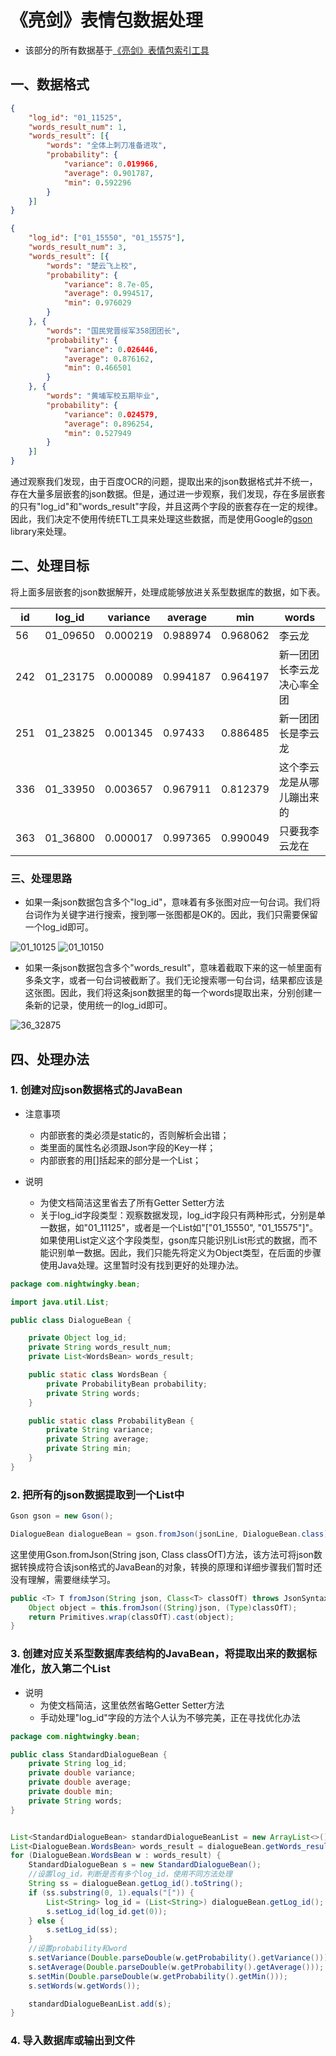 # 《亮剑》表情包数据处理

* 该部分的所有数据基于[《亮剑》表情包索引工具](https://github.com/nevertiree/DrawingSwordEmoji)

## 一、数据格式

```json
{
	"log_id": "01_11525",
	"words_result_num": 1,
	"words_result": [{
		"words": "全体上刺刀准备进攻",
		"probability": {
			"variance": 0.019966,
			"average": 0.901787,
			"min": 0.592296
		}
	}]
}
```
```json
{
	"log_id": ["01_15550", "01_15575"],
	"words_result_num": 3,
	"words_result": [{
		"words": "楚云飞上校",
		"probability": {
			"variance": 8.7e-05,
			"average": 0.994517,
			"min": 0.976029
		}
	}, {
		"words": "国民党晋绥军358团团长",
		"probability": {
			"variance": 0.026446,
			"average": 0.876162,
			"min": 0.466501
		}
	}, {
		"words": "黄埔军校五期毕业",
		"probability": {
			"variance": 0.024579,
			"average": 0.896254,
			"min": 0.527949
		}
	}]
}
```

通过观察我们发现，由于百度OCR的问题，提取出来的json数据格式并不统一，存在大量多层嵌套的json数据。但是，通过进一步观察，我们发现，存在多层嵌套的只有"log_id"和"words_result"字段，并且这两个字段的嵌套存在一定的规律。因此，我们决定不使用传统ETL工具来处理这些数据，而是使用Google的[gson](https://github.com/google/gson) library来处理。

## 二、处理目标

将上面多层嵌套的json数据解开，处理成能够放进关系型数据库的数据，如下表。

|id|log_id|variance|average|min|words|
|-|-|-|-|-|-|
|56|01_09650|0.000219|0.988974|0.968062|李云龙|
|242|01_23175|0.000089|0.994187|0.964197|新一团团长李云龙决心率全团|
|251|01_23825|0.001345|0.97433|0.886485|新一团团长是李云龙|
|336|01_33950|0.003657|0.967911|0.812379|这个李云龙是从哪儿蹦出来的|
|363|01_36800|0.000017|0.997365|0.990049|只要我李云龙在|

### 三、处理思路

* 如果一条json数据包含多个"log_id"，意味着有多张图对应一句台词。我们将台词作为关键字进行搜索，搜到哪一张图都是OK的。因此，我们只需要保留一个log_id即可。

![01_10125](img/10125.jpg)
![01_10150](img/10150.jpg)

* 如果一条json数据包含多个"words_result"，意味着截取下来的这一帧里面有多条文字，或者一句台词被截断了。我们无论搜索哪一句台词，结果都应该是这张图。因此，我们将这条json数据里的每一个words提取出来，分别创建一条新的记录，使用统一的log_id即可。

![36_32875](img/32875.jpg)

## 四、处理办法

### 1. 创建对应json数据格式的JavaBean

* 注意事项
    * 内部嵌套的类必须是static的，否则解析会出错；
    * 类里面的属性名必须跟Json字段的Key一样；
    * 内部嵌套的用[]括起来的部分是一个List；

* 说明
    * 为使文档简洁这里省去了所有Getter Setter方法
    * 关于log_id字段类型：观察数据发现，log_id字段只有两种形式，分别是单一数据，如"01_11125"，或者是一个List如"["01_15550", "01_15575"]"。如果使用List<String>定义这个字段类型，gson库只能识别List形式的数据，而不能识别单一数据。因此，我们只能先将定义为Object类型，在后面的步骤使用Java处理。这里暂时没有找到更好的处理办法。
```java
package com.nightwingky.bean;

import java.util.List;

public class DialogueBean {

    private Object log_id;
    private String words_result_num;
    private List<WordsBean> words_result;

    public static class WordsBean {
        private ProbabilityBean probability;
        private String words;
    }

    public static class ProbabilityBean {
        private String variance;
        private String average;
        private String min;
    }
}
```

### 2. 把所有的json数据提取到一个List中

```java
Gson gson = new Gson();

DialogueBean dialogueBean = gson.fromJson(jsonLine, DialogueBean.class);
```

这里使用Gson.fromJson(String json, Class<T> classOfT)方法，该方法可将json数据转换成符合该json格式的JavaBean的对象，转换的原理和详细步骤我们暂时还没有理解，需要继续学习。
```java
public <T> T fromJson(String json, Class<T> classOfT) throws JsonSyntaxException {
	Object object = this.fromJson((String)json, (Type)classOfT);
	return Primitives.wrap(classOfT).cast(object);
}
```

### 3. 创建对应关系型数据库表结构的JavaBean，将提取出来的数据标准化，放入第二个List

* 说明
	* 为使文档简洁，这里依然省略Getter Setter方法
	* 手动处理"log_id"字段的方法个人认为不够完美，正在寻找优化办法

```java
package com.nightwingky.bean;

public class StandardDialogueBean {
    private String log_id;
    private double variance;
    private double average;
    private double min;
    private String words;
}
```
```java

List<StandardDialogueBean> standardDialogueBeanList = new ArrayList<>();
List<DialogueBean.WordsBean> words_result = dialogueBean.getWords_result();
for (DialogueBean.WordsBean w : words_result) {
    StandardDialogueBean s = new StandardDialogueBean();
    //设置log_id，判断是否有多个log_id，使用不同方法处理
    String ss = dialogueBean.getLog_id().toString();
    if (ss.substring(0, 1).equals("[")) {
        List<String> log_id = (List<String>) dialogueBean.getLog_id();
        s.setLog_id(log_id.get(0));
    } else {
        s.setLog_id(ss);
    }
    //设置probability和word
    s.setVariance(Double.parseDouble(w.getProbability().getVariance()));
    s.setAverage(Double.parseDouble(w.getProbability().getAverage()));
    s.setMin(Double.parseDouble(w.getProbability().getMin()));
    s.setWords(w.getWords());

    standardDialogueBeanList.add(s);
}
```

### 4. 导入数据库或输出到文件
